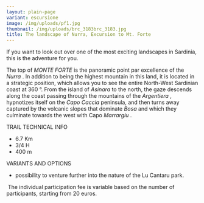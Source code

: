 ```yaml
---
layout: plain-page
variant: escursione
image: /img/uploads/pf1.jpg
thumbnail: /img/uploads/brc_3183brc_3183.jpg
title: The landscape of Nurra, Excursion to Mt. Forte
---
```

If you want to look out over one of the most exciting landscapes in Sardinia, this is the adventure for you.

The top of  *MONTE FORTE*  is the panoramic point par excellence of the  *Nurra* . In addition to being the highest mountain in this land, it is located in a strategic position, which allows you to see the entire North-West Sardinian coast at 360 °. From the island of  *Asinara*  to the north, the gaze descends along the coast passing through the mountains of the  *Argentiera* , hypnotizes itself on the  *Capo Caccia*  peninsula, and then turns away captured by the volcanic slopes that dominate  *Bosa*  and which they culminate towards the west with Capo  *Marrargiu* .

TRAIL TECHNICAL INFO

* 6.7 Km
* 3/4 H
* 400 m

VARIANTS AND OPTIONS

* possibility to venture further into the nature of the Lu Cantaru park.

 The individual participation fee is variable based on the number of participants, starting from 20 euros.